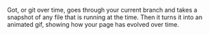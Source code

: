 Got, or git over time, goes through your current branch and takes a snapshot of any file that is running at the time. Then it turns it into an animated gif, showing how your page has evolved over time.
